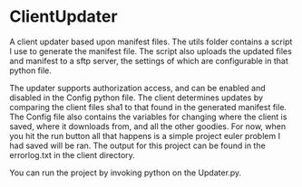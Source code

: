 # ClientUpdater

A client updater based upon manifest files. The utils folder contains a script I use to generate the manifest file. The script also uploads the updated files and manifest to a sftp server, the settings of which are configurable in that python file.

The updater supports authorization access, and can be enabled and disabled in the Config python file. The client determines updates by comparing the client files sha1 to that found in the generated manifest file. The Config file also contains the variables for changing where the client is saved, where it downloads from, and all the other goodies. For now, when you hit the run button all that happens is a simple project euler problem I had saved will be ran. The output for this project can be found in the errorlog.txt in the client directory.

You can run the project by invoking python on the Updater.py.
